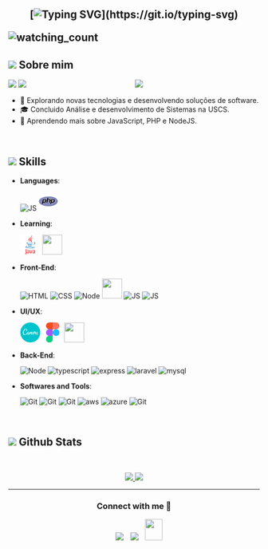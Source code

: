 <h2 align="center">
    
[![Typing SVG](https://readme-typing-svg.herokuapp.com?duration=3000&center=true&width=500&lines=Bem+vindo,+para+a+minha+Github+page!;Sou+Vitor+Henrique.;Desenvolvedor+Web.;Sempre+em+busca+de+aprender+mais+tecnologias!)](https://git.io/typing-svg)

<p align="left"> 
<img src="https://komarev.com/ghpvc/?username=VitorHSilver&color=brightgreen" alt="watching_count" />
 </p>
	
## <picture><img src = "https://github.com/7oSkaaa/7oSkaaa/blob/main/Images/about_me.gif?raw=true" width = 50px></picture> Sobre mim

<picture> <img align="right" src="https://github.com/7oSkaaa/7oSkaaa/blob/main/Images/Right_Side.gif?raw=true" width = 250px></picture>
 <p align="left">
  <img src="https://img.shields.io/badge/Focus-Web%20Development-dodgerblue" />
  <img src="https://img.shields.io/badge/Languages-Portugues+English-dodgergreen" />
</p>

- 🔭 Explorando novas tecnologias e desenvolvendo soluções de software.
- 🎓 Concluido Análise e desenvolvimento de Sistemas na USCS.
- 🌱 Aprendendo mais sobre JavaScript, PHP e NodeJS.

<br>

## <img src="https://media2.giphy.com/media/QssGEmpkyEOhBCb7e1/giphy.gif?cid=ecf05e47a0n3gi1bfqntqmob8g9aid1oyj2wr3ds3mg700bl&rid=giphy.gif" width ="25"><b> Skills</b>

<p align="center">



- **Languages**:
    
     <img src="https://user-images.githubusercontent.com/64439609/212556085-e6f8391a-6f25-43d5-8bfe-818167047cfb.png" width="40" height="40" alt="JS"/>
     <img alt="PHP" title="PHP" height="38px" src="https://raw.githubusercontent.com/github/explore/80688e429a7d4ef2fca1e82350fe8e3517d3494d/topics/php/php.png" />

     
- **Learning**:

     <img src="https://github.com/devicons/devicon/blob/master/icons/java/java-original-wordmark.svg" width="40" height="40" />
     <img src="https://raw.githubusercontent.com/marwin1991/profile-technology-icons/refs/heads/main/icons/python.png" width="40" height="40" />     
  
- **Front-End**:

   <img src="https://user-images.githubusercontent.com/64439609/212556407-f122dc0e-901c-4df7-960f-29a3b52c5349.png" width="40" height="40" alt="HTML" />
   <img src="https://user-images.githubusercontent.com/64439609/212556203-47a51702-fec1-4275-bafb-6afdea15b092.png" width="40" height="40" alt="CSS" />
   <img src="https://raw.githubusercontent.com/marwin1991/profile-technology-icons/refs/heads/main/icons/tailwind_css.png" width="40" height="40" alt="Node"/>
   <img src="https://img.icons8.com/color/30/vue-js.png" width="40" height="40" />
   <img src="https://user-images.githubusercontent.com/64439609/212556085-e6f8391a-6f25-43d5-8bfe-818167047cfb.png" width="40" height="40" alt="JS"/>
   <img src="https://raw.githubusercontent.com/marwin1991/profile-technology-icons/refs/heads/main/icons/bootstrap.png" width="40" height="40" alt="JS"/>

- **UI/UX**:
  
  <img src="https://github.com/devicons/devicon/blob/master/icons/canva/canva-original.svg" width="40" height="40" />
  <img src="https://github.com/devicons/devicon/blob/master/icons/figma/figma-original.svg" width="40" height="40" />
  <img src="https://raw.githubusercontent.com/marwin1991/profile-technology-icons/refs/heads/main/icons/shadcn_ui.png" width="40" height="40" />
 
		
- **Back-End**:

  <img src="https://raw.githubusercontent.com/marwin1991/profile-technology-icons/refs/heads/main/icons/node_js.png" width="40" height="40" alt="Node"/>
  <img src="https://raw.githubusercontent.com/marwin1991/profile-technology-icons/refs/heads/main/icons/typescript.png" width="40" height="40" alt="typescript"/>
  <img src="https://raw.githubusercontent.com/marwin1991/profile-technology-icons/refs/heads/main/icons/express.png" width="40" height="40" alt="express"/>
  <img src="https://raw.githubusercontent.com/marwin1991/profile-technology-icons/refs/heads/main/icons/laravel.png" width="40" height="40" alt="laravel"/>
  <img src="https://raw.githubusercontent.com/marwin1991/profile-technology-icons/refs/heads/main/icons/mysql.png" width="40" height="40" alt="mysql"/>
  
  

- **Softwares and Tools**:

    <img src="https://user-images.githubusercontent.com/64439609/212556685-de9a7c04-31b0-43b6-af39-7c82ac13b321.png" width="40" height="40" alt="Git"/>
    <img src="https://user-images.githubusercontent.com/64439609/212556741-81407849-82c8-4926-854f-820e8a644375.png" width="40" height="40" alt="Git"/>
    <img src="https://user-images.githubusercontent.com/64439609/212556802-77a65ec1-aa71-4272-b603-1a57d1914678.png" width="40" height="40" alt="Git"/>
    <img src="https://raw.githubusercontent.com/marwin1991/profile-technology-icons/refs/heads/main/icons/aws.png" width="40" height="40" alt="aws"/>
    <img src="https://raw.githubusercontent.com/marwin1991/profile-technology-icons/refs/heads/main/icons/microsoft_azure.png" width="40" height="40" alt="azure"/>
    <img src="https://raw.githubusercontent.com/marwin1991/profile-technology-icons/refs/heads/main/icons/postman.png" width="40" height="40" alt="Git"/>

<br>
</p>


## <img src="https://media.giphy.com/media/iY8CRBdQXODJSCERIr/giphy.gif" width="35"><b> Github Stats </b>
<br>
<p align="center">
<a href="https://github.com/vitorhsilver">
  <img height="180em" src="https://github-readme-stats.vercel.app/api?username=VitorHSilver&layout=compact&theme=github_dark&langs_count=10&exclude_repo=kasweb" />
	 
   <img height="180em" src="https://github-readme-stats-eight-theta.vercel.app/api/top-langs/?username=VitorHSilver&layout=compact&exclude_lang=java+r&theme=github_dark" />
</a>
</p>

-----

<h3 align="center" >Connect with me 🤝 </h3>

<p align="center">

 <div align="center"  class="icons-social" style="margin-left: 10px;">
        <a   target="_blank" href="https://www.linkedin.com/in/vitor-hsilver/">
			<img src="https://img.icons8.com/doodle/40/000000/linkedin--v2.png" style="margin-left: 10px;" ></a>
        <a style="margin-left: 10px;" target="_blank" href="">
		<img src="https://img.icons8.com/doodle/40/000000/github--v1.png"></a>
           <a style="margin-left: 10px;" target="_blank" href="mailto:vitor1996henrique@gmail.com">
		<img src="https://img.icons8.com/doodle/2x/gmail-new.png" style=" width:35px; height:43px;"></a>
	
 </div>

</p>


	

</div>
